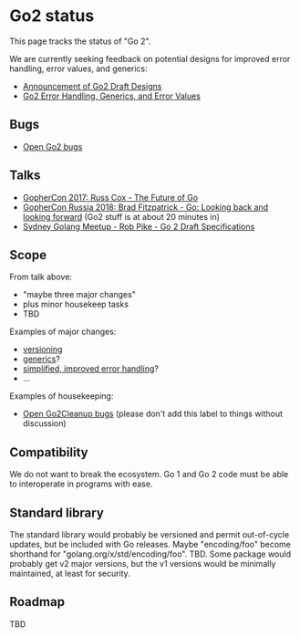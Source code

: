 # Go2 status

This page tracks the status of "Go 2".

We are currently seeking feedback on potential designs for improved error handling, error values, and generics:

* [Announcement of Go2 Draft Designs](https://blog.golang.org/go2draft)
* [Go2 Error Handling, Generics, and Error Values](https://go.googlesource.com/proposal/+/master/design/go2draft.md)

## Bugs

* [Open Go2 bugs](https://github.com/golang/go/issues?q=is%3Aissue+is%3Aopen+label%3AGo2)

## Talks

* [GopherCon 2017: Russ Cox - The Future of Go](https://www.youtube.com/watch?v=0Zbh_vmAKvk) 
* [GopherCon Russia 2018: Brad Fitzpatrick - Go: Looking back and looking forward](https://www.youtube.com/watch?v=ZCB-g2B4Y5A) (Go2 stuff is at about 20 minutes in)
* [Sydney Golang Meetup - Rob Pike - Go 2 Draft Specifications](https://www.youtube.com/watch?v=RIvL2ONhFBI)

## Scope

From talk above:

* "maybe three major changes"
* plus minor housekeep tasks
* TBD

Examples of major changes:

* [versioning](https://github.com/golang/go/issues/24301)
* [generics](https://github.com/golang/go/issues/15292)?
* [simplified, improved error handling](https://github.com/golang/go/issues/21161)?
* ...

Examples of housekeeping:

* [Open Go2Cleanup bugs](https://github.com/golang/go/issues?q=is%3Aissue+is%3Aopen+label%3AGo2Cleanup) (please don't add this label to things without discussion)

## Compatibility

We do not want to break the ecosystem. Go 1 and Go 2 code must be able to interoperate in programs with ease.

## Standard library

The standard library would probably be versioned and permit out-of-cycle updates, but be included with Go releases. Maybe "encoding/foo" become shorthand for "golang.org/x/std/encoding/foo". TBD. Some package would probably get v2 major versions, but the v1 versions would be minimally maintained, at least for security.

## Roadmap

TBD